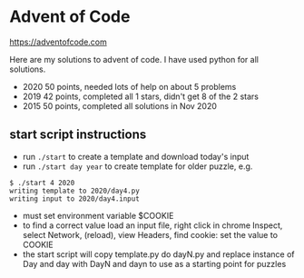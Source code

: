 Advent of Code
==============

https://adventofcode.com

Here are my solutions to advent of code.  I have used python for all
solutions.

- 2020 50 points, needed lots of help on about 5 problems
- 2019 42 points, completed all 1 stars, didn't get 8 of the 2 stars
- 2015 50 points, completed all solutions in Nov 2020

## start script instructions

- run `./start` to create a template and download today's input
- run `./start day year` to create template for older puzzle, e.g.
```
$ ./start 4 2020
writing template to 2020/day4.py
writing input to 2020/day4.input
```
- must set environment variable $COOKIE
- to find a correct value load an input file, right click in chrome Inspect, select Network, (reload), view Headers, find cookie: set the value to COOKIE
- the start script will copy template.py do dayN.py and replace instance of Day and day with DayN and dayn to use as a starting point for puzzles
